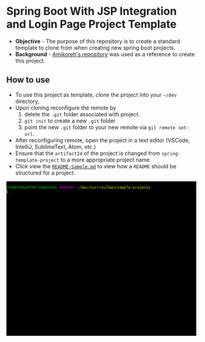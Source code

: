 # Spring Boot With JSP Integration and Login Page Project Template
* **Objective** - The purpose of this repository is to create a standard template to clone from when creating new spring boot projects.
* **Background** - [Amikoreh's repository](https://github.com/amikoreh/java-springboot-registration-login-1) was used as a reference to create this project. 

## How to use
* To use this project as template, _clone_ the project into your `~/dev` directory,  
* Upon cloning reconfigure the remote by
    1. delete the `.git` folder associated with project.
    2. `git init` to create a new `.git` folder
    3. point the new `.git` folder to your new remote via `git remote set-url`.
* After reconfiguring remote, open the project in a text editor (VSCode, IntelliJ, SublimeText, Atom, etc.)
* Ensure that the `artifactId` of the project is changed from `spring-template-project` to a more appropriate project name.
* Click view the [`README-Sample.md`](./README-Sample.md) to view _how_ a `README` should be structured for a project.

<img src="./how-to-use.gif">